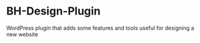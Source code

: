 # BH-Design-Plugin
WordPress plugin that adds some features and tools useful for designing a new website
